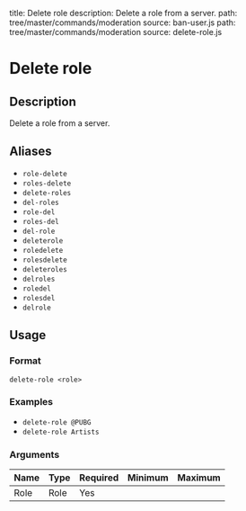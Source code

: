title: Delete role
description: Delete a role from a server.
path: tree/master/commands/moderation
source: ban-user.js
path: tree/master/commands/moderation
source: delete-role.js

# Delete role

## Description

Delete a role from a server.

## Aliases

* `role-delete`
* `roles-delete`
* `delete-roles`
* `del-roles`
* `role-del`
* `roles-del`
* `del-role`
* `deleterole`
* `roledelete`
* `rolesdelete`
* `deleteroles`
* `delroles`
* `roledel`
* `rolesdel`
* `delrole`

## Usage

### Format

`delete-role <role>`

### Examples

* `delete-role @PUBG`
* `delete-role Artists`

### Arguments

| Name | Type | Required | Minimum | Maximum |
|------|------|----------|---------|---------|
| Role | Role | Yes      |         |         |
